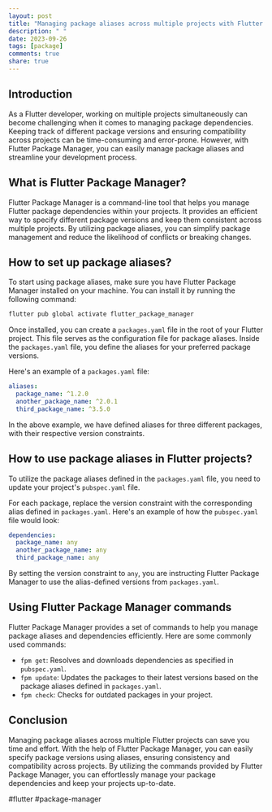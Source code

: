 ```yaml
---
layout: post
title: "Managing package aliases across multiple projects with Flutter Package Manager"
description: " "
date: 2023-09-26
tags: [package]
comments: true
share: true
---
```


## Introduction

As a Flutter developer, working on multiple projects simultaneously can become challenging when it comes to managing package dependencies. Keeping track of different package versions and ensuring compatibility across projects can be time-consuming and error-prone. However, with Flutter Package Manager, you can easily manage package aliases and streamline your development process.

## What is Flutter Package Manager?

Flutter Package Manager is a command-line tool that helps you manage Flutter package dependencies within your projects. It provides an efficient way to specify different package versions and keep them consistent across multiple projects. By utilizing package aliases, you can simplify package management and reduce the likelihood of conflicts or breaking changes.

## How to set up package aliases?

To start using package aliases, make sure you have Flutter Package Manager installed on your machine. You can install it by running the following command:

```bash
flutter pub global activate flutter_package_manager
```

Once installed, you can create a `packages.yaml` file in the root of your Flutter project. This file serves as the configuration file for package aliases. Inside the `packages.yaml` file, you define the aliases for your preferred package versions.

Here's an example of a `packages.yaml` file:

```yaml
aliases:
  package_name: ^1.2.0
  another_package_name: ^2.0.1
  third_package_name: ^3.5.0
```

In the above example, we have defined aliases for three different packages, with their respective version constraints.

## How to use package aliases in Flutter projects?

To utilize the package aliases defined in the `packages.yaml` file, you need to update your project's `pubspec.yaml` file.

For each package, replace the version constraint with the corresponding alias defined in `packages.yaml`. Here's an example of how the `pubspec.yaml` file would look:

```yaml
dependencies:
  package_name: any
  another_package_name: any
  third_package_name: any
```

By setting the version constraint to `any`, you are instructing Flutter Package Manager to use the alias-defined versions from `packages.yaml`.

## Using Flutter Package Manager commands

Flutter Package Manager provides a set of commands to help you manage package aliases and dependencies efficiently. Here are some commonly used commands:

- `fpm get`: Resolves and downloads dependencies as specified in `pubspec.yaml`.
- `fpm update`: Updates the packages to their latest versions based on the package aliases defined in `packages.yaml`.
- `fpm check`: Checks for outdated packages in your project.

## Conclusion

Managing package aliases across multiple Flutter projects can save you time and effort. With the help of Flutter Package Manager, you can easily specify package versions using aliases, ensuring consistency and compatibility across projects. By utilizing the commands provided by Flutter Package Manager, you can effortlessly manage your package dependencies and keep your projects up-to-date.

#flutter #package-manager